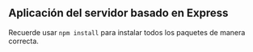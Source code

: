 ## Aplicación del servidor basado en Express

Recuerde usar ```npm install``` para instalar todos los paquetes de manera correcta. 
